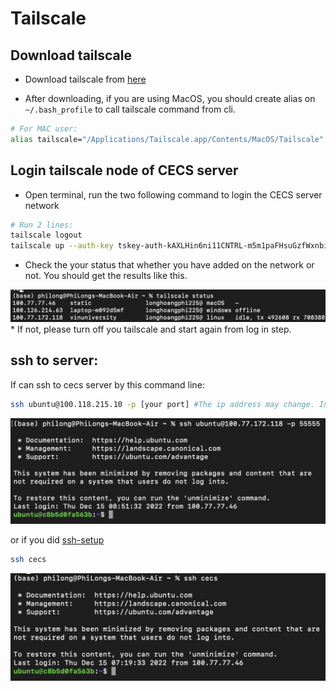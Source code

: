# Tailscale

## Download tailscale
* Download tailscale from [here](https://tailscale.com)

* After downloading, if you are using MacOS, you should create alias on ```~/.bash_profile``` to call tailscale command from cli.
```bash
# For MAC user:
alias tailscale="/Applications/Tailscale.app/Contents/MacOS/Tailscale"
```

## Login tailscale node of CECS server
* Open terminal, run the two following command to login the CECS server network
```bash
# Run 2 lines:
tailscale logout
tailscale up --auth-key tskey-auth-kAXLHin6ni11CNTRL-m5m1paFHsuGzfWxnbioUvGSfUGatYeEP
```
* Check the your status that whether you have added on the network or not. You should get the results like this.
<img width="778" alt="image" src="https://github.com/longhoangphi225/VinUni-Server-CECS/blob/main/.github/images/Screen%20Shot%202022-12-15%20at%2016.20.22.png">
* If not, please turn off you tailscale and start again from log in step.

## ssh to server:
If can ssh to cecs server by this command line:
```bash
ssh ubuntu@100.118.215.10 -p [your port] #The ip address may change. In that case, use the ip of the machine named "cecsjump-pro-e500-g6-ws720t"
```
<img width="778" alt="image" src="https://github.com/longhoangphi225/VinUni-Server-CECS/blob/main/.github/images/Screen%20Shot%202022-12-15%20at%2015.55.32.png">

or if you did [ssh-setup](https://github.com/longhoangphi225/VinUni-Server-CECS/tree/main/ssh-setup)
```bash
ssh cecs
```
<img width="778" alt="image" src="https://github.com/longhoangphi225/VinUni-Server-CECS/blob/main/.github/images/Screen%20Shot%202022-12-15%20at%2015.54.24.png">
